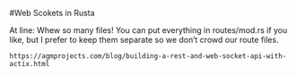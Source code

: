 #Web Scokets in Rusta

At line: Whew so many files! You can put everything in routes/mod.rs if you like, but I prefer to keep them separate so we don’t crowd our route files.

``https://agmprojects.com/blog/building-a-rest-and-web-socket-api-with-actix.html``

